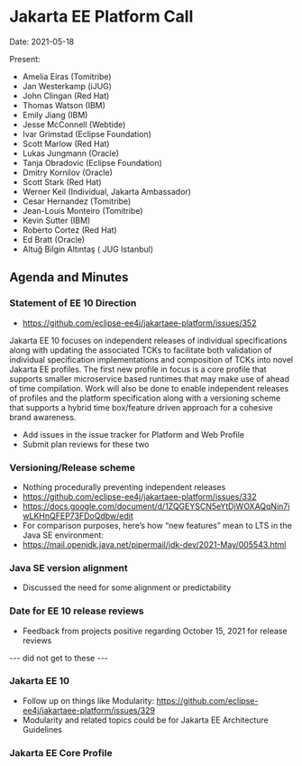 # Jakarta EE Platform Call

Date: 2021-05-18

Present:
- Amelia Eiras (Tomitribe)
- Jan Westerkamp (iJUG)
- John Clingan (Red Hat)
- Thomas Watson (IBM)
- Emily Jiang (IBM)
- Jesse McConnell (Webtide)
- Ivar Grimstad (Eclipse Foundation)
- Scott Marlow (Red Hat)
- Lukas Jungmann (Oracle)
- Tanja Obradovic (Eclipse Foundation)
- Dmitry Kornilov (Oracle)
- Scott Stark (Red Hat)
- Werner Keil (Individual, Jakarta Ambassador)
- Cesar Hernandez (Tomitribe)
- Jean-Louis Monteiro (Tomitribe)
- Kevin Sutter (IBM)
- Roberto Cortez (Red Hat)
- Ed Bratt (Oracle)
- Altuğ Bilgin Altıntaş ( JUG Istanbul)

## Agenda and Minutes

### Statement of EE 10 Direction

* https://github.com/eclipse-ee4j/jakartaee-platform/issues/352

Jakarta EE 10 focuses on independent releases of individual specifications along with updating the associated TCKs to facilitate both validation of individual specification implementations and composition of TCKs into novel Jakarta EE profiles. The first new profile in focus is a core profile that supports smaller microservice based runtimes that may make use of ahead of time compilation. Work will also be done to enable independent releases of profiles and the platform specification along with a versioning scheme that supports a hybrid time box/feature driven approach for a cohesive brand awareness.

* Add issues in the issue tracker for Platform and Web Profile
* Submit plan reviews for these two

### Versioning/Release scheme

* Nothing procedurally preventing independent releases
* https://github.com/eclipse-ee4j/jakartaee-platform/issues/332 
* https://docs.google.com/document/d/1ZQGEYSCN5eYtDjWOXAQqNin7iwLKHnQFEP73FDoQdbw/edit 
* For comparison purposes, here’s how “new features” mean to LTS in the Java SE environment:
* https://mail.openjdk.java.net/pipermail/jdk-dev/2021-May/005543.html 

### Java SE version alignment

* Discussed the need for some alignment or predictability

### Date for EE 10 release reviews

* Feedback from projects positive regarding October 15, 2021 for release reviews

--- did not get to these ---

### Jakarta EE 10

* Follow up on things like Modularity: https://github.com/eclipse-ee4j/jakartaee-platform/issues/329
* Modularity and related topics could be for Jakarta EE Architecture Guidelines

### Jakarta EE Core Profile
